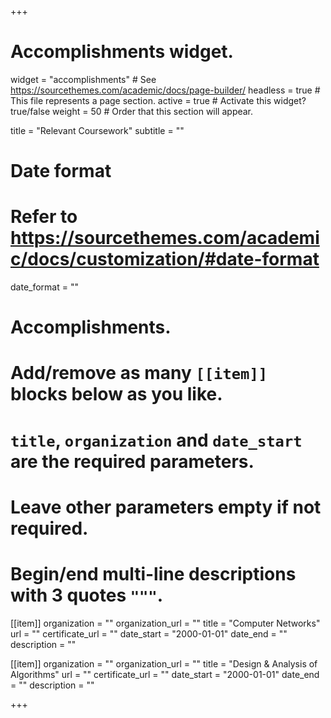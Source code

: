 +++
# Accomplishments widget.
widget = "accomplishments"  # See https://sourcethemes.com/academic/docs/page-builder/
headless = true  # This file represents a page section.
active = true  # Activate this widget? true/false
weight = 50  # Order that this section will appear.

title = "Relevant Coursework"
subtitle = ""

# Date format
#   Refer to https://sourcethemes.com/academic/docs/customization/#date-format
date_format = ""

# Accomplishments.
#   Add/remove as many `[[item]]` blocks below as you like.
#   `title`, `organization` and `date_start` are the required parameters.
#   Leave other parameters empty if not required.
#   Begin/end multi-line descriptions with 3 quotes `"""`.
  
[[item]]
  organization = ""
  organization_url = ""
  title = "Computer Networks"
  url = ""
  certificate_url = ""
  date_start = "2000-01-01"
  date_end = ""
  description = ""

[[item]]
  organization = ""
  organization_url = ""
  title = "Design & Analysis of Algorithms"
  url = ""
  certificate_url = ""
  date_start = "2000-01-01"
  date_end = ""
  description = ""

+++
